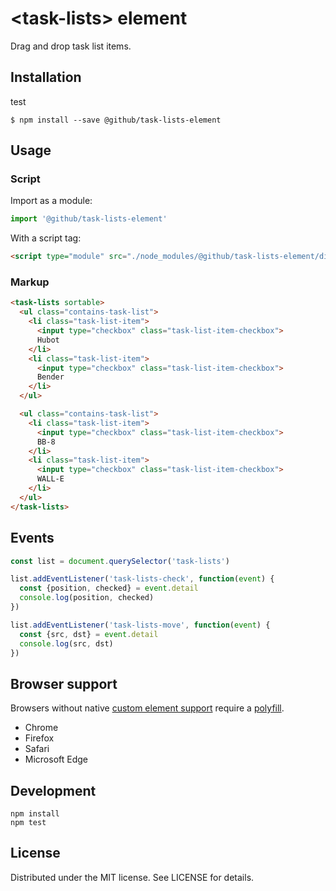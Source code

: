 # &lt;task-lists&gt; element

Drag and drop task list items.

## Installation
test
```
$ npm install --save @github/task-lists-element
```

## Usage

### Script

Import as a module:

```js
import '@github/task-lists-element'
```

With a script tag:

```html
<script type="module" src="./node_modules/@github/task-lists-element/dist/task-lists-element.js">
```

### Markup

```html
<task-lists sortable>
  <ul class="contains-task-list">
    <li class="task-list-item">
      <input type="checkbox" class="task-list-item-checkbox">
      Hubot
    </li>
    <li class="task-list-item">
      <input type="checkbox" class="task-list-item-checkbox">
      Bender
    </li>
  </ul>

  <ul class="contains-task-list">
    <li class="task-list-item">
      <input type="checkbox" class="task-list-item-checkbox">
      BB-8
    </li>
    <li class="task-list-item">
      <input type="checkbox" class="task-list-item-checkbox">
      WALL-E
    </li>
  </ul>
</task-lists>
```

## Events

```js
const list = document.querySelector('task-lists')

list.addEventListener('task-lists-check', function(event) {
  const {position, checked} = event.detail
  console.log(position, checked)
})

list.addEventListener('task-lists-move', function(event) {
  const {src, dst} = event.detail
  console.log(src, dst)
})
```

## Browser support

Browsers without native [custom element support][support] require a [polyfill][].

- Chrome
- Firefox
- Safari
- Microsoft Edge

[support]: https://caniuse.com/#feat=custom-elementsv1
[polyfill]: https://github.com/webcomponents/custom-elements

## Development

```
npm install
npm test
```

## License

Distributed under the MIT license. See LICENSE for details.

